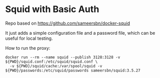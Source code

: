 # Squid with Basic Auth

Repo based on https://github.com/sameersbn/docker-squid

It just adds a simple configuration file and a password file, which can be useful for local testing.

How to run the proxy:

```
docker run --rm --name squid --publish 3128:3128 -v ${PWD}/squid.conf:/etc/squid/squid.conf \
  -v ${PWD}/squid/cache:/var/spool/squid -v ${PWD}/passwords:/etc/squid/passwords sameersbn/squid:3.5.27
```

